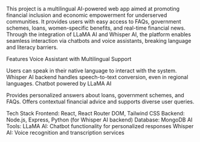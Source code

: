 This project is a multilingual AI-powered web app aimed at promoting financial inclusion and economic empowerment for underserved communities. It provides users with easy access to FAQs, government schemes, loans, women-specific benefits, and real-time financial news. Through the integration of LLaMA AI and Whisper AI, the platform enables seamless interaction via chatbots and voice assistants, breaking language and literacy barriers.

Features
Voice Assistant with Multilingual Support

Users can speak in their native language to interact with the system.
Whisper AI backend handles speech-to-text conversion, even in regional languages.
Chatbot powered by LLaMA AI

Provides personalized answers about loans, government schemes, and FAQs.
Offers contextual financial advice and supports diverse user queries.


Tech Stack
Frontend: React, React Router DOM, Tailwind CSS
Backend: Node.js, Express, Python (for Whisper AI backend)
Database: MongoDB
AI Tools:
LLaMA AI: Chatbot functionality for personalized responses
Whisper AI: Voice recognition and transcription services
